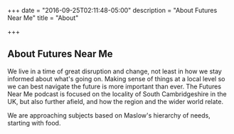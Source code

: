 +++
date = "2016-09-25T02:11:48-05:00"
description = "About Futures Near Me"
title = "About"

+++

## About Futures Near Me

We live in a time of great disruption and change, not least in how we stay informed about what's going on. Making sense of things at a local level so we can best navigate the future is more important than ever. The Futures Near Me podcast is focused on the locality of South Cambridgeshire in the UK, but also further afield, and how the region and the wider world relate.

We are approaching subjects based on Maslow's hierarchy of needs, starting with food.
